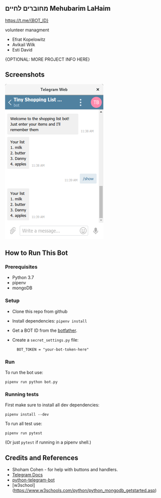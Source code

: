 ## מחוברים לחיים Mehubarim LaHaim
<https://t.me/{BOT_ID}>

volunteer managment 

* Efrat Kopelowitz 
* Avikail Wilk
* Esti David

{OPTIONAL: MORE PROJECT INFO HERE}

## Screenshots

![SCREESHOT DECSRIPTION](screenshots/shopping-list-bot-1.png)

## How to Run This Bot
### Prerequisites
* Python 3.7
* pipenv
* mongoDB

### Setup
* Clone this repo from github
* Install dependencies: `pipenv install`
* Get a BOT ID from the [botfather](https://telegram.me/BotFather).
* Create a `secret_settings.py` file:

        BOT_TOKEN = "your-bot-token-here"

### Run
To run the bot use:

    pipenv run python bot.py

### Running tests
First make sure to install all dev dependencies:

    pipenv install --dev

To run all test  use:

    pipenv run pytest

(Or just `pytest` if running in a pipenv shell.)

## Credits and References
* Shoham Cohen - for help with buttons and handlers.
* [Telegram Docs](https://core.telegram.org/bots)
* [python-telegram-bot](https://github.com/python-telegram-bot/python-telegram-bot)
* [w3school] (https://www.w3schools.com/python/python_mongodb_getstarted.asp)


